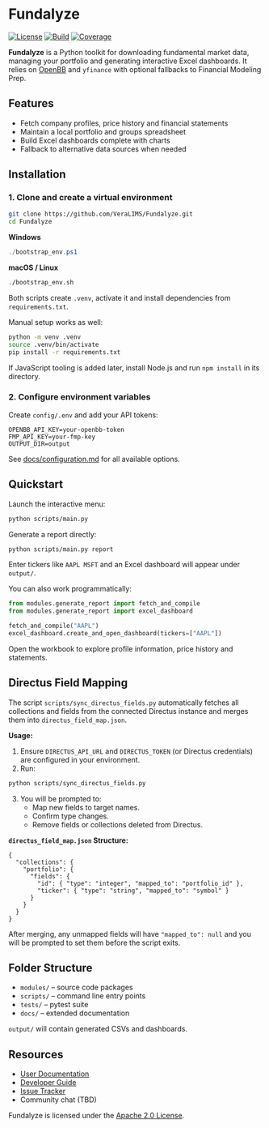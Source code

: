 # Fundalyze

[![License](https://img.shields.io/badge/license-Apache%202.0-blue.svg)](LICENSE)
[![Build](https://img.shields.io/badge/build-manual-lightgrey)](#)
[![Coverage](https://img.shields.io/badge/coverage-100%25-brightgreen)](#)

**Fundalyze** is a Python toolkit for downloading fundamental market data,
managing your portfolio and generating interactive Excel dashboards. It relies on
[OpenBB](https://openbb.co/) and `yfinance` with optional fallbacks to
Financial Modeling Prep.

## Features

- Fetch company profiles, price history and financial statements
- Maintain a local portfolio and groups spreadsheet
- Build Excel dashboards complete with charts
- Fallback to alternative data sources when needed

## Installation

### 1. Clone and create a virtual environment

```bash
git clone https://github.com/VeraLIMS/Fundalyze.git
cd Fundalyze
```

**Windows**
```powershell
./bootstrap_env.ps1
```

**macOS / Linux**
```bash
./bootstrap_env.sh
```
Both scripts create `.venv`, activate it and install dependencies from
`requirements.txt`.

Manual setup works as well:
```bash
python -m venv .venv
source .venv/bin/activate
pip install -r requirements.txt
```
If JavaScript tooling is added later, install Node.js and run `npm install` in
its directory.

### 2. Configure environment variables
Create `config/.env` and add your API tokens:
```env
OPENBB_API_KEY=your-openbb-token
FMP_API_KEY=your-fmp-key
OUTPUT_DIR=output
```
See [docs/configuration.md](docs/configuration.md) for all available options.

## Quickstart

Launch the interactive menu:
```bash
python scripts/main.py
```
Generate a report directly:
```bash
python scripts/main.py report
```
Enter tickers like `AAPL MSFT` and an Excel dashboard will appear under
`output/`.

You can also work programmatically:
```python
from modules.generate_report import fetch_and_compile
from modules.generate_report import excel_dashboard

fetch_and_compile("AAPL")
excel_dashboard.create_and_open_dashboard(tickers=["AAPL"])
```
Open the workbook to explore profile information, price history and
statements.

## Directus Field Mapping

The script `scripts/sync_directus_fields.py` automatically fetches all collections
and fields from the connected Directus instance and merges them into
`directus_field_map.json`.

**Usage:**
1. Ensure `DIRECTUS_API_URL` and `DIRECTUS_TOKEN` (or Directus credentials) are
   configured in your environment.
2. Run:
```bash
python scripts/sync_directus_fields.py
```
3. You will be prompted to:
   - Map new fields to target names.
   - Confirm type changes.
   - Remove fields or collections deleted from Directus.

**`directus_field_map.json` Structure:**
```jsonc
{
  "collections": {
    "portfolio": {
      "fields": {
        "id": { "type": "integer", "mapped_to": "portfolio_id" },
        "ticker": { "type": "string", "mapped_to": "symbol" }
      }
    }
  }
}
```
After merging, any unmapped fields will have `"mapped_to": null` and you will be
prompted to set them before the script exits.

## Folder Structure

- `modules/` – source code packages
- `scripts/` – command line entry points
- `tests/` – pytest suite
- `docs/` – extended documentation

`output/` will contain generated CSVs and dashboards.

## Resources

- [User Documentation](docs/overview.md)
- [Developer Guide](docs/DEVELOPER_GUIDE.md)
- [Issue Tracker](https://github.com/VeraLIMS/Fundalyze/issues)
- Community chat (TBD)

Fundalyze is licensed under the [Apache 2.0 License](LICENSE).
